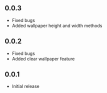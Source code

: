 ## 0.0.3
* Fixed bugs
* Added wallpaper height and width methods

## 0.0.2
* Fixed bugs
* Added clear wallpaper feature

## 0.0.1

* Initial release
